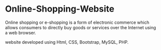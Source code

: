 # Online-Shopping-Website

Online shopping or e-shopping is a form of electronic commerce which allows consumers to directly buy goods or services over the Internet using a web browser.

website developed using Html, CSS, Bootstrap, MySQL, PHP.

